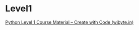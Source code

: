 # Level1

[Python Level 1 Course Material – Create with Code (wibyte.in)](https://wibyte.in/python-class-course-material/)